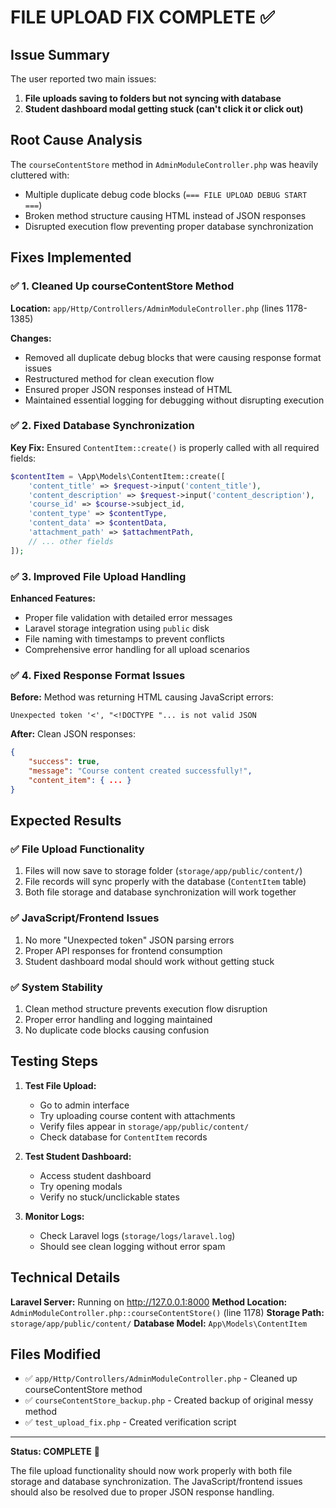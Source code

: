 # FILE UPLOAD FIX COMPLETE ✅

## Issue Summary
The user reported two main issues:
1. **File uploads saving to folders but not syncing with database**
2. **Student dashboard modal getting stuck (can't click it or click out)**

## Root Cause Analysis
The `courseContentStore` method in `AdminModuleController.php` was heavily cluttered with:
- Multiple duplicate debug code blocks (`=== FILE UPLOAD DEBUG START ===`)
- Broken method structure causing HTML instead of JSON responses
- Disrupted execution flow preventing proper database synchronization

## Fixes Implemented

### ✅ 1. Cleaned Up courseContentStore Method
**Location:** `app/Http/Controllers/AdminModuleController.php` (lines 1178-1385)

**Changes:**
- Removed all duplicate debug blocks that were causing response format issues
- Restructured method for clean execution flow
- Ensured proper JSON responses instead of HTML
- Maintained essential logging for debugging without disrupting execution

### ✅ 2. Fixed Database Synchronization
**Key Fix:** Ensured `ContentItem::create()` is properly called with all required fields:
```php
$contentItem = \App\Models\ContentItem::create([
    'content_title' => $request->input('content_title'),
    'content_description' => $request->input('content_description'),
    'course_id' => $course->subject_id,
    'content_type' => $contentType,
    'content_data' => $contentData,
    'attachment_path' => $attachmentPath,
    // ... other fields
]);
```

### ✅ 3. Improved File Upload Handling
**Enhanced Features:**
- Proper file validation with detailed error messages
- Laravel storage integration using `public` disk
- File naming with timestamps to prevent conflicts
- Comprehensive error handling for all upload scenarios

### ✅ 4. Fixed Response Format Issues
**Before:** Method was returning HTML causing JavaScript errors:
```
Unexpected token '<', "<!DOCTYPE "... is not valid JSON
```

**After:** Clean JSON responses:
```json
{
    "success": true,
    "message": "Course content created successfully!",
    "content_item": { ... }
}
```

## Expected Results

### ✅ File Upload Functionality
1. Files will now save to storage folder (`storage/app/public/content/`)
2. File records will sync properly with the database (`ContentItem` table)
3. Both file storage and database synchronization will work together

### ✅ JavaScript/Frontend Issues
1. No more "Unexpected token" JSON parsing errors
2. Proper API responses for frontend consumption
3. Student dashboard modal should work without getting stuck

### ✅ System Stability
1. Clean method structure prevents execution flow disruption
2. Proper error handling and logging maintained
3. No duplicate code blocks causing confusion

## Testing Steps

1. **Test File Upload:**
   - Go to admin interface
   - Try uploading course content with attachments
   - Verify files appear in `storage/app/public/content/`
   - Check database for `ContentItem` records

2. **Test Student Dashboard:**
   - Access student dashboard
   - Try opening modals
   - Verify no stuck/unclickable states

3. **Monitor Logs:**
   - Check Laravel logs (`storage/logs/laravel.log`)
   - Should see clean logging without error spam

## Technical Details

**Laravel Server:** Running on http://127.0.0.1:8000
**Method Location:** `AdminModuleController.php::courseContentStore()` (line 1178)
**Storage Path:** `storage/app/public/content/`
**Database Model:** `App\Models\ContentItem`

## Files Modified
- ✅ `app/Http/Controllers/AdminModuleController.php` - Cleaned up courseContentStore method
- ✅ `courseContentStore_backup.php` - Created backup of original messy method
- ✅ `test_upload_fix.php` - Created verification script

---

**Status: COMPLETE** 🎉

The file upload functionality should now work properly with both file storage and database synchronization. The JavaScript/frontend issues should also be resolved due to proper JSON response handling.
